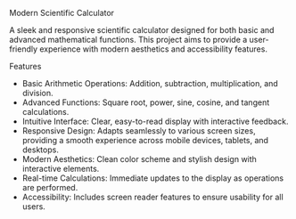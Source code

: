  Modern Scientific Calculator

A sleek and responsive scientific calculator designed for both basic and advanced mathematical functions. This project aims to provide a user-friendly experience with modern aesthetics and accessibility features.

Features

- Basic Arithmetic Operations: Addition, subtraction, multiplication, and division.
- Advanced Functions: Square root, power, sine, cosine, and tangent calculations.
- Intuitive Interface: Clear, easy-to-read display with interactive feedback.
- Responsive Design: Adapts seamlessly to various screen sizes, providing a smooth experience across mobile devices, tablets, and desktops.
- Modern Aesthetics: Clean color scheme and stylish design with interactive elements.
- Real-time Calculations: Immediate updates to the display as operations are performed.
- Accessibility: Includes screen reader features to ensure usability for all users.
